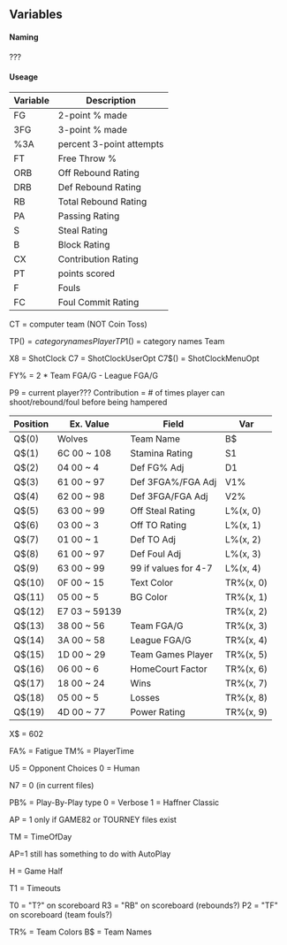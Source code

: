 ## Variables ##

#### Naming ####

???

#### Useage ####

|Variable	|Description			|
|---------------|-------------------------------|
|FG		|2-point % made			|
|3FG		|3-point % made			|
|%3A		|percent 3-point attempts	|
|FT		|Free Throw %			|
|ORB		|Off Rebound Rating		|
|DRB		|Def Rebound Rating		|
|RB		|Total Rebound Rating		|
|PA		|Passing Rating			|
|S		|Steal Rating			|
|B		|Block Rating			|
|CX		|Contribution Rating 		|
|PT 		|points scored			|
|F 		|Fouls				|
|FC		|Foul Commit Rating		|

CT = computer team
(NOT Coin Toss)

TP$() = category names Player
TP1$() = category names Team

X8 = ShotClock
C7 = ShotClockUserOpt
C7$() = ShotClockMenuOpt

FY% = 2 * Team FGA/G - League FGA/G

P9 = current player???
Contribution = # of times player can shoot/rebound/foul before being hampered

|Position	| Ex. Value	|Field			|Var		|
|---------------|---------------|-----------------------|---------------|
|Q$(0)		|Wolves		|Team Name		|B$		|
|Q$(1)		|6C 00	~ 108 	|Stamina Rating		|S1		|
|Q$(2)		|04 00 	~ 4	|Def FG% Adj		|D1		|
|Q$(3)		|61 00 	~ 97	|Def 3FGA%/FGA Adj	|V1%		|
|Q$(4)		|62 00 	~ 98	|Def 3FGA/FGA Adj	|V2%		|
|Q$(5)		|63 00 	~ 99	|Off Steal Rating	|L%(x, 0)	|
|Q$(6)		|03 00 	~ 3	|Off TO Rating		|L%(x, 1)	|
|Q$(7)		|01 00 	~ 1	|Def TO Adj		|L%(x, 2)	|
|Q$(8)		|61 00 	~ 97	|Def Foul Adj		|L%(x, 3)	|
|Q$(9)		|63 00 	~ 99	|99 if values for 4-7	|L%(x, 4)	|
|Q$(10)		|0F 00 	~ 15	|Text Color		|TR%(x, 0)	|
|Q$(11)		|05 00 	~ 5	|BG Color		|TR%(x, 1)	|
|Q$(12)		|E7 03 	~ 59139	|			|TR%(x, 2)	|
|Q$(13)		|38 00 	~ 56	|Team FGA/G		|TR%(x, 3)	|
|Q$(14)		|3A 00 	~ 58	|League FGA/G		|TR%(x, 4)	|
|Q$(15)		|1D 00 	~ 29	|Team Games Player	|TR%(x, 5)	|
|Q$(16)		|06 00 	~ 6	|HomeCourt Factor	|TR%(x, 6)	|
|Q$(17)		|18 00 	~ 24	|Wins			|TR%(x, 7)	|
|Q$(18)		|05 00	~ 5	|Losses			|TR%(x, 8)	|
|Q$(19)		|4D 00	~ 77	|Power Rating		|TR%(x, 9)	|

X$ = 602
	
FA% = Fatigue
TM% = PlayerTime

U5 = Opponent Choices
0 = Human

N7 = 0 (in current files)

PB% = Play-By-Play type
	0 = Verbose
	1 = Haffner Classic

AP = 1
only if GAME82 or TOURNEY files exist

TM = TimeOfDay

AP=1 still has something to do with AutoPlay

H = Game Half

T1 = Timeouts

T0 = "T?" on scoreboard
R3 = "RB" on scoreboard (rebounds?)
P2 = "TF" on scoreboard (team fouls?)

TR% = Team Colors
B$ = Team Names
